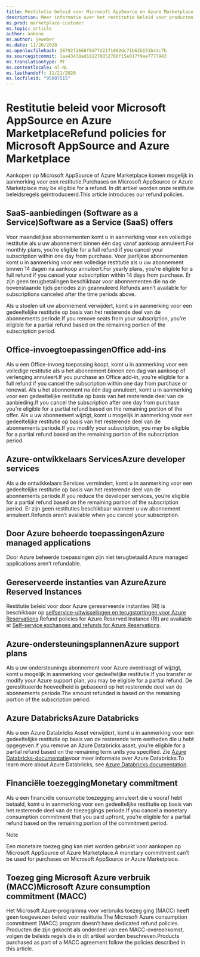 ```yaml
---
title: Restitutie beleid voor Microsoft AppSource en Azure Marketplace
description: Meer informatie over het restitutie beleid voor producten die worden verkocht op Microsoft AppSource en Azure Marketplace
ms.prod: marketplace-customer
ms.topic: article
author: anbene
ms.author: jeweber
ms.date: 11/20/2020
ms.openlocfilehash: 28792f2666f8d7fd2171002dc71b62b151b44c7b
ms.sourcegitcommit: 1aa43438ad181278052788f15e017f9ae7777943
ms.translationtype: MT
ms.contentlocale: nl-NL
ms.lasthandoff: 11/21/2020
ms.locfileid: "95007515"
---
```

# <a name="refund-policies-for-microsoft-appsource-and-azure-marketplace"></a><span data-ttu-id="ad8f0-103">Restitutie beleid voor Microsoft AppSource en Azure Marketplace</span><span class="sxs-lookup"><span data-stu-id="ad8f0-103">Refund policies for Microsoft AppSource and Azure Marketplace</span></span>

<span data-ttu-id="ad8f0-104">Aankopen op Microsoft AppSource of Azure Marketplace komen mogelijk in aanmerking voor een restitutie.</span><span class="sxs-lookup"><span data-stu-id="ad8f0-104">Purchases on Microsoft AppSource or Azure Marketplace may be eligible for a refund.</span></span> <span data-ttu-id="ad8f0-105">In dit artikel worden onze restitutie beleidsregels geïntroduceerd.</span><span class="sxs-lookup"><span data-stu-id="ad8f0-105">This article introduces our refund policies.</span></span>

## <a name="software-as-a-service-saas-offers"></a><span data-ttu-id="ad8f0-106">SaaS-aanbiedingen (Software as a Service)</span><span class="sxs-lookup"><span data-stu-id="ad8f0-106">Software as a Service (SaaS) offers</span></span>

<span data-ttu-id="ad8f0-107">Voor maandelijkse abonnementen komt u in aanmerking voor een volledige restitutie als u uw abonnement binnen één dag vanaf aankoop annuleert.</span><span class="sxs-lookup"><span data-stu-id="ad8f0-107">For monthly plans, you’re eligible for a full refund if you cancel your subscription within one day from purchase.</span></span> <span data-ttu-id="ad8f0-108">Voor jaarlijkse abonnementen komt u in aanmerking voor een volledige restitutie als u uw abonnement binnen 14 dagen na aankoop annuleert.</span><span class="sxs-lookup"><span data-stu-id="ad8f0-108">For yearly plans, you’re eligible for a full refund if you cancel your subscription within 14 days from purchase.</span></span> <span data-ttu-id="ad8f0-109">Er zijn geen terugbetalingen beschikbaar voor abonnementen die na de bovenstaande tijds periodes zijn geannuleerd.</span><span class="sxs-lookup"><span data-stu-id="ad8f0-109">Refunds aren’t available for subscriptions canceled after the time periods above.</span></span>

<span data-ttu-id="ad8f0-110">Als u stoelen uit uw abonnement verwijdert, komt u in aanmerking voor een gedeeltelijke restitutie op basis van het resterende deel van de abonnements periode.</span><span class="sxs-lookup"><span data-stu-id="ad8f0-110">If you remove seats from your subscription, you’re eligible for a partial refund based on the remaining portion of the subscription period.</span></span>

## <a name="office-add-ins"></a><span data-ttu-id="ad8f0-111">Office-invoegtoepassingen</span><span class="sxs-lookup"><span data-stu-id="ad8f0-111">Office add-ins</span></span>

<span data-ttu-id="ad8f0-112">Als u een Office-invoeg toepassing koopt, komt u in aanmerking voor een volledige restitutie als u het abonnement binnen een dag van aankoop of verlenging annuleert.</span><span class="sxs-lookup"><span data-stu-id="ad8f0-112">If you purchase an Office add-in, you’re eligible for a full refund if you cancel the subscription within one day from purchase or renewal.</span></span>  <span data-ttu-id="ad8f0-113">Als u het abonnement na één dag annuleert, komt u in aanmerking voor een gedeeltelijke restitutie op basis van het resterende deel van de aanbieding.</span><span class="sxs-lookup"><span data-stu-id="ad8f0-113">If you cancel the subscription after one day from purchase you’re eligible for a partial refund based on the remaining portion of the offer.</span></span>  <span data-ttu-id="ad8f0-114">Als u uw abonnement wijzigt, komt u mogelijk in aanmerking voor een gedeeltelijke restitutie op basis van het resterende deel van de abonnements periode.</span><span class="sxs-lookup"><span data-stu-id="ad8f0-114">If you modify your subscription, you may be eligible for a partial refund based on the remaining portion of the subscription period.</span></span>

## <a name="azure-developer-services"></a><span data-ttu-id="ad8f0-115">Azure-ontwikkelaars Services</span><span class="sxs-lookup"><span data-stu-id="ad8f0-115">Azure developer services</span></span>

<span data-ttu-id="ad8f0-116">Als u de ontwikkelaars Services vermindert, komt u in aanmerking voor een gedeeltelijke restitutie op basis van het resterende deel van de abonnements periode.</span><span class="sxs-lookup"><span data-stu-id="ad8f0-116">If you reduce the developer services, you’re eligible for a partial refund based on the remaining portion of the subscription period.</span></span> <span data-ttu-id="ad8f0-117">Er zijn geen restituties beschikbaar wanneer u uw abonnement annuleert.</span><span class="sxs-lookup"><span data-stu-id="ad8f0-117">Refunds aren’t available when you cancel your subscription.</span></span>

## <a name="azure-managed-applications"></a><span data-ttu-id="ad8f0-118">Door Azure beheerde toepassingen</span><span class="sxs-lookup"><span data-stu-id="ad8f0-118">Azure managed applications</span></span>

<span data-ttu-id="ad8f0-119">Door Azure beheerde toepassingen zijn niet terugbetaald.</span><span class="sxs-lookup"><span data-stu-id="ad8f0-119">Azure managed applications aren’t refundable.</span></span>

## <a name="azure-reserved-instances"></a><span data-ttu-id="ad8f0-120">Gereserveerde instanties van Azure</span><span class="sxs-lookup"><span data-stu-id="ad8f0-120">Azure Reserved Instances</span></span>

<span data-ttu-id="ad8f0-121">Restitutie beleid voor door Azure gereserveerde instanties (RI) is beschikbaar op [selfservice-uitwisselingen en terugstortingen voor Azure Reservations](/azure/cost-management-billing/reservations/exchange-and-refund-azure-reservations).</span><span class="sxs-lookup"><span data-stu-id="ad8f0-121">Refund policies for Azure Reserved Instance (RI) are available at [Self-service exchanges and refunds for Azure Reservations](/azure/cost-management-billing/reservations/exchange-and-refund-azure-reservations).</span></span>

## <a name="azure-support-plans"></a><span data-ttu-id="ad8f0-122">Azure-ondersteuningsplannen</span><span class="sxs-lookup"><span data-stu-id="ad8f0-122">Azure support plans</span></span>

<span data-ttu-id="ad8f0-123">Als u uw ondersteunings abonnement voor Azure overdraagt of wijzigt, komt u mogelijk in aanmerking voor gedeeltelijke restitutie.</span><span class="sxs-lookup"><span data-stu-id="ad8f0-123">If you transfer or modify your Azure support plan, you may be eligible for a partial refund.</span></span> <span data-ttu-id="ad8f0-124">De gerestitueerde hoeveelheid is gebaseerd op het resterende deel van de abonnements periode.</span><span class="sxs-lookup"><span data-stu-id="ad8f0-124">The amount refunded is based on the remaining portion of the subscription period.</span></span>

## <a name="azure-databricks"></a><span data-ttu-id="ad8f0-125">Azure Databricks</span><span class="sxs-lookup"><span data-stu-id="ad8f0-125">Azure Databricks</span></span>

<span data-ttu-id="ad8f0-126">Als u een Azure Databricks Asset verwijdert, komt u in aanmerking voor een gedeeltelijke restitutie op basis van de resterende term eenheden die u hebt opgegeven.</span><span class="sxs-lookup"><span data-stu-id="ad8f0-126">If you remove an Azure Databricks asset, you’re eligible for a partial refund based on the remaining term units you specified.</span></span> <span data-ttu-id="ad8f0-127">Zie [Azure Databricks-documentatie](/azure/databricks)voor meer informatie over Azure Databricks.</span><span class="sxs-lookup"><span data-stu-id="ad8f0-127">To learn more about Azure Databricks, see [Azure Databricks documentation](/azure/databricks).</span></span>

## <a name="monetary-commitment"></a><span data-ttu-id="ad8f0-128">Financiële toezegging</span><span class="sxs-lookup"><span data-stu-id="ad8f0-128">Monetary commitment</span></span>

<span data-ttu-id="ad8f0-129">Als u een financiële consumptie toezegging annuleert die u vooraf hebt betaald, komt u in aanmerking voor een gedeeltelijke restitutie op basis van het resterende deel van de toezeggings periode.</span><span class="sxs-lookup"><span data-stu-id="ad8f0-129">If you cancel a monetary consumption commitment that you paid upfront, you’re eligible for a partial refund based on the remaining portion of the commitment period.</span></span>

> [!NOTE]
> <span data-ttu-id="ad8f0-130">Een monetaire toezeg ging kan niet worden gebruikt voor aankopen op Microsoft AppSource of Azure Marketplace.</span><span class="sxs-lookup"><span data-stu-id="ad8f0-130">A monetary commitment can’t be used for purchases on Microsoft AppSource or Azure Marketplace.</span></span>

## <a name="microsoft-azure-consumption-commitment-macc"></a><span data-ttu-id="ad8f0-131">Toezeg ging Microsoft Azure verbruik (MACC)</span><span class="sxs-lookup"><span data-stu-id="ad8f0-131">Microsoft Azure consumption commitment (MACC)</span></span>

<span data-ttu-id="ad8f0-132">Het Microsoft Azure-programma voor verbruiks toezeg ging (MACC) heeft geen toegewezen beleid voor restitutie.</span><span class="sxs-lookup"><span data-stu-id="ad8f0-132">The Microsoft Azure consumption commitment (MACC) program doesn’t have dedicated refund policies.</span></span> <span data-ttu-id="ad8f0-133">Producten die zijn gekocht als onderdeel van een MACC-overeenkomst, volgen de beleids regels die in dit artikel worden beschreven.</span><span class="sxs-lookup"><span data-stu-id="ad8f0-133">Products purchased as part of a MACC agreement follow the policies described in this article.</span></span>
